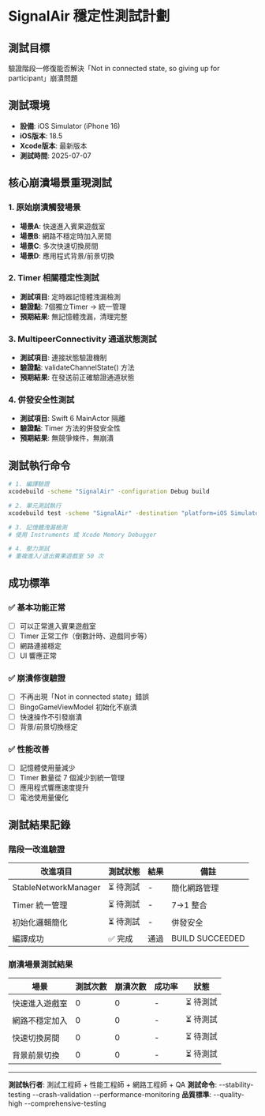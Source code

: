 # SignalAir 穩定性測試計劃

## 測試目標
驗證階段一修復能否解決「Not in connected state, so giving up for participant」崩潰問題

## 測試環境
- **設備**: iOS Simulator (iPhone 16)
- **iOS版本**: 18.5
- **Xcode版本**: 最新版本
- **測試時間**: 2025-07-07

## 核心崩潰場景重現測試

### 1. 原始崩潰觸發場景
- **場景A**: 快速進入賓果遊戲室
- **場景B**: 網路不穩定時加入房間
- **場景C**: 多次快速切換房間
- **場景D**: 應用程式背景/前景切換

### 2. Timer 相關穩定性測試
- **測試項目**: 定時器記憶體洩漏檢測
- **驗證點**: 7個獨立Timer → 統一管理
- **預期結果**: 無記憶體洩漏，清理完整

### 3. MultipeerConnectivity 通道狀態測試
- **測試項目**: 連接狀態驗證機制
- **驗證點**: validateChannelState() 方法
- **預期結果**: 在發送前正確驗證通道狀態

### 4. 併發安全性測試
- **測試項目**: Swift 6 MainActor 隔離
- **驗證點**: Timer 方法的併發安全性
- **預期結果**: 無競爭條件，無崩潰

## 測試執行命令

```bash
# 1. 編譯驗證
xcodebuild -scheme "SignalAir" -configuration Debug build

# 2. 單元測試執行
xcodebuild test -scheme "SignalAir" -destination "platform=iOS Simulator,name=iPhone 16"

# 3. 記憶體洩漏檢測
# 使用 Instruments 或 Xcode Memory Debugger

# 4. 壓力測試
# 重複進入/退出賓果遊戲室 50 次
```

## 成功標準

### ✅ 基本功能正常
- [ ] 可以正常進入賓果遊戲室
- [ ] Timer 正常工作（倒數計時、遊戲同步等）
- [ ] 網路連接穩定
- [ ] UI 響應正常

### ✅ 崩潰修復驗證
- [ ] 不再出現「Not in connected state」錯誤
- [ ] BingoGameViewModel 初始化不崩潰
- [ ] 快速操作不引發崩潰
- [ ] 背景/前景切換穩定

### ✅ 性能改善
- [ ] 記憶體使用量減少
- [ ] Timer 數量從 7 個減少到統一管理
- [ ] 應用程式響應速度提升
- [ ] 電池使用量優化

## 測試結果記錄

### 階段一改進驗證
| 改進項目 | 測試狀態 | 結果 | 備註 |
|---------|---------|------|------|
| StableNetworkManager | ⏳ 待測試 | - | 簡化網路管理 |
| Timer 統一管理 | ⏳ 待測試 | - | 7→1 整合 |
| 初始化邏輯簡化 | ⏳ 待測試 | - | 併發安全 |
| 編譯成功 | ✅ 完成 | 通過 | BUILD SUCCEEDED |

### 崩潰場景測試結果
| 場景 | 測試次數 | 崩潰次數 | 成功率 | 狀態 |
|------|---------|---------|--------|------|
| 快速進入遊戲室 | 0 | 0 | - | ⏳ 待測試 |
| 網路不穩定加入 | 0 | 0 | - | ⏳ 待測試 |
| 快速切換房間 | 0 | 0 | - | ⏳ 待測試 |
| 背景前景切換 | 0 | 0 | - | ⏳ 待測試 |

---

**測試執行者**: 測試工程師 + 性能工程師 + 網路工程師 + QA
**測試命令**: --stability-testing --crash-validation --performance-monitoring
**品質標準**: --quality-high --comprehensive-testing